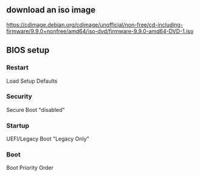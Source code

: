 ## download an iso image
https://cdimage.debian.org/cdimage/unofficial/non-free/cd-including-firmware/9.9.0+nonfree/amd64/iso-dvd/firmware-9.9.0-amd64-DVD-1.iso

## BIOS setup
### Restart
Load Setup Defaults
### Security
Secure Boot "disabled"
### Startup
UEFI/Legacy Boot "Legacy Only"
### Boot
Boot Priority Order

